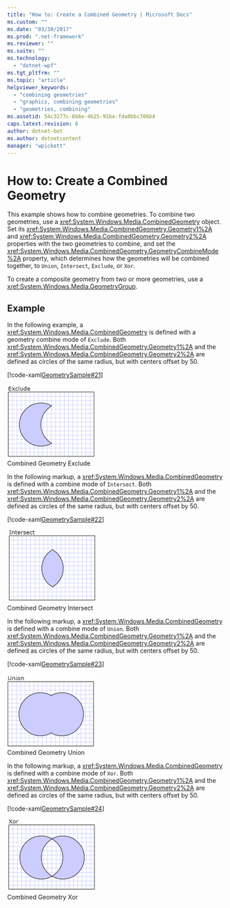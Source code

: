 ```yaml
---
title: "How to: Create a Combined Geometry | Microsoft Docs"
ms.custom: ""
ms.date: "03/30/2017"
ms.prod: ".net-framework"
ms.reviewer: ""
ms.suite: ""
ms.technology: 
  - "dotnet-wpf"
ms.tgt_pltfrm: ""
ms.topic: "article"
helpviewer_keywords: 
  - "combining geometries"
  - "graphics, combining geometries"
  - "geometries, combining"
ms.assetid: 54c3277c-6b6e-4b25-91be-fda0bbc706b4
caps.latest.revision: 8
author: dotnet-bot
ms.author: dotnetcontent
manager: "wpickett"
---
```

# How to: Create a Combined Geometry
This example shows how to combine geometries. To combine two geometries, use a <xref:System.Windows.Media.CombinedGeometry> object. Set its <xref:System.Windows.Media.CombinedGeometry.Geometry1%2A> and <xref:System.Windows.Media.CombinedGeometry.Geometry2%2A> properties  with the two geometries to combine, and set the <xref:System.Windows.Media.CombinedGeometry.GeometryCombineMode%2A> property, which determines how the geometries will be combined together, to `Union`, `Intersect`, `Exclude`, or `Xor`.  
  
 To create a composite geometry from two or more geometries, use a <xref:System.Windows.Media.GeometryGroup>.  
  
## Example  
 In the following example, a <xref:System.Windows.Media.CombinedGeometry> is defined with a geometry combine mode of `Exclude`.  Both <xref:System.Windows.Media.CombinedGeometry.Geometry1%2A> and the <xref:System.Windows.Media.CombinedGeometry.Geometry2%2A> are defined as circles of the same radius, but with centers offset by 50.  
  
 [!code-xaml[GeometrySample#21](../../../../samples/snippets/csharp/VS_Snippets_Wpf/GeometrySample/CS/combininggeometriesexample.xaml#21)]  
  
 ![Results of the Exclude combine mode](../../../../docs/framework/wpf/graphics-multimedia/media/mil-task-combined-geometry-exclude.PNG "mil_task_combined_geometry_exclude")  
Combined Geometry Exclude  
  
 In the following markup, a <xref:System.Windows.Media.CombinedGeometry> is defined with a combine mode of `Intersect`.  Both <xref:System.Windows.Media.CombinedGeometry.Geometry1%2A> and the <xref:System.Windows.Media.CombinedGeometry.Geometry2%2A> are defined as circles of the same radius, but with centers offset by 50.  
  
 [!code-xaml[GeometrySample#22](../../../../samples/snippets/csharp/VS_Snippets_Wpf/GeometrySample/CS/combininggeometriesexample.xaml#22)]  
  
 ![Results of the Intersect combine mode](../../../../docs/framework/wpf/graphics-multimedia/media/mil-task-combined-geometry-intersect.PNG "mil_task_combined_geometry_intersect")  
Combined Geometry Intersect  
  
 In the following markup, a <xref:System.Windows.Media.CombinedGeometry> is defined with a combine mode of `Union`.  Both <xref:System.Windows.Media.CombinedGeometry.Geometry1%2A> and the <xref:System.Windows.Media.CombinedGeometry.Geometry2%2A> are defined as circles of the same radius, but with centers offset by 50.  
  
 [!code-xaml[GeometrySample#23](../../../../samples/snippets/csharp/VS_Snippets_Wpf/GeometrySample/CS/combininggeometriesexample.xaml#23)]  
  
 ![Results of the Union combine mode](../../../../docs/framework/wpf/graphics-multimedia/media/mil-task-combined-geometry-union.PNG "mil_task_combined_geometry_union")  
Combined Geometry Union  
  
 In the following markup, a <xref:System.Windows.Media.CombinedGeometry> is defined with a combine mode of `Xor`.  Both <xref:System.Windows.Media.CombinedGeometry.Geometry1%2A> and the <xref:System.Windows.Media.CombinedGeometry.Geometry2%2A> are defined as circles of the same radius, but with centers offset by 50.  
  
 [!code-xaml[GeometrySample#24](../../../../samples/snippets/csharp/VS_Snippets_Wpf/GeometrySample/CS/combininggeometriesexample.xaml#24)]  
  
 ![Results of the Xor combine mode](../../../../docs/framework/wpf/graphics-multimedia/media/mil-task-combined-geometry-xor.PNG "mil_task_combined_geometry_xor")  
Combined Geometry Xor
